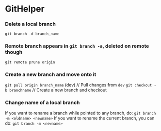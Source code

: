 # GitHelper

### Delete a local branch
`git branch -d branch_name`

### Remote branch appears in `git branch -a`, deleted on remote though
`git remote prune origin`

### Create a new branch and move onto it
`git pull origin branch_name` (dev)   // Pull changes from `dev`
`git checkout -b branchname`    // Create a new branch and checkout

### Change name of a local branch
If you want to rename a branch while pointed to any branch, do:
`git branch -m <oldname> <newname>`
If you want to rename the current branch, you can do:
`git branch -m <newname>`
